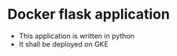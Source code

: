 # Docker flask application

 - This  application is written in python
 - It shall be deployed on GKE
 